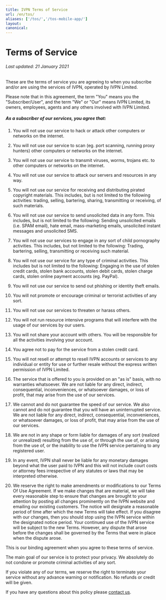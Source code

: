 ```yaml
---
title: IVPN Terms of Service
url: /en/tos/
aliases: ['/tos/','/tos-mobile-app/']
layout:
canonical:
---
```

# Terms of Service

###### Last updated: 21 January 2021

These are the terms of service you are agreeing to when you subscribe and/or are using the services of IVPN, operated by IVPN Limited.

Please note that in this agreement, the term "You" means you the "Subscriber/User", and the term "We" or "Our" means IVPN Limited, its owners, employees, agents and any others involved with IVPN Limited.

##### As a subscriber of our services, you agree that:

1. You will not use our service to hack or attack other computers or networks on the internet.

2. You will not use our service to scan (eg. port scanning, running proxy hunters) other computers or networks on the internet.

3. You will not use our service to transmit viruses, worms, trojans etc. to other computers or networks on the internet.

4. You will not use our service to attack our servers and resources in any way.

5. You will not use our service for receiving and distributing pirated copyright materials. This includes, but is not limited to the following activities: trading, selling, bartering, sharing, transmitting or receiving, of such materials.

6. You will not use our service to send unsolicited data in any form. This includes, but is not limited to the following: Sending unsolicited emails (i.e. SPAM email), hate email, mass-marketing emails, unsolicited instant messages and unsolicited SMS.

7. You will not use our services to engage in any sort of child pornography activities. This includes, but not limited to the following: Trading, bartering, selling, transmitting or receiving such material.

8. You will not use our service for any type of criminal activities. This includes but is not limited to the following: Engaging in the use of stolen credit cards, stolen bank accounts, stolen debit cards, stolen charge cards, stolen online payment accounts (eg. PayPal).

9. You will not use our service to send out phishing or identity theft emails.

10. You will not promote or encourage criminal or terrorist activities of any sort.

11. You will not use our services to threaten or harass others.

12. You will not run resource intensive programs that will interfere with the usage of our services by our users.

13. You will not share your account with others. You will be responsible for all the activities involving your account.

14. You agree not to pay for the service from a stolen credit card.

15. You will not resell or attempt to resell IVPN accounts or services to any individual or entity for use or further resale without the express written permission of IVPN Limited.

16. The service that is offered to you is provided on an "as is" basis, with no warranties whatsoever. We are not liable for any direct, indirect, consequential, inconveniences, or whatsoever damages, or loss of profit, that may arise from the use of our services.

17. We cannot and do not guarantee the speed of our service. We also cannot and do not guarantee that you will have an uninterrupted service. We are not liable for any direct, indirect, consequential, inconveniences, or whatsoever damages, or loss of profit, that may arise from the use of our services.

18. We are not in any shape or form liable for damages of any sort (realized or unrealized) resulting from the use of, or through the use of, or arising from the use of, or the inability to use the IVPN service pertaining to any registered user.

19. In any event, IVPN shall never be liable for any monetary damages beyond what the user paid to IVPN and this will not include court costs or attorney fees irrespective of any statutes or laws that may be interpreted otherwise.

20. We reserve the right to make amendments or modifications to our Terms Of Use Agreement. If we make changes that are material, we will take every reasonable step to ensure that changes are brought to your attention by posting all changes prominently on the IVPN website and emailing our existing customers. The notice will designate a reasonable period of time after which the new Terms will take effect. If you disagree with our changes, then you should stop using the IVPN service within the designated notice period. Your continued use of the IVPN service will be subject to the new Terms. However, any dispute that arose before the changes shall be governed by the Terms that were in place when the dispute arose.

This is our binding agreement when you agree to these terms of service.

The main goal of our service is to protect your privacy. We absolutely do not condone or promote criminal activities of any sort.

If you violate any of our terms, we reserve the right to terminate your service without any advance warning or notification. No refunds or credit will be given.

If you have any questions about this policy please [contact us](/contactus/).
